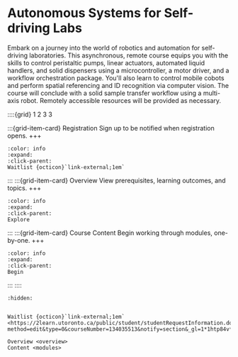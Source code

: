 # Autonomous Systems for Self-driving Labs

Embark on a journey into the world of robotics and automation for self-driving laboratories. This asynchronous, remote course equips you with the skills to control peristaltic pumps, linear actuators, automated liquid handlers, and solid dispensers using a microcontroller, a motor driver, and a workflow orchestration package. You'll also learn to control mobile cobots and perform spatial referencing and ID recognition via computer vision. The course will conclude with a solid sample transfer workflow using a multi-axis robot. Remotely accessible resources will be provided as necessary.

::::{grid} 1 2 3 3

:::{grid-item-card}  Registration
Sign up to be notified when registration opens.
+++
```{button-link} https://2learn.utoronto.ca/public/student/studentRequestInformation.do?method=edit&type=0&courseNumber=134035513&notify=section&_gl=1*1htp84v*_gcl_au*MTM3NDA3OTgxLjE3MTc3ODk2MDEuMTgwMDIzMTk5Ni4xNzE4MTE3NzM4LjE3MTgxMTc3Mzg.*_ga*NTcwMDY4ODE3LjE2ODkyODk3MTE.*_ga_Z9DCN0QW9H*MTcxODExNzMzNC41My4xLjE3MTgxMTc3NTUuNTIuMC4w
:color: info
:expand:
:click-parent:
Waitlist {octicon}`link-external;1em`
```

:::
:::{grid-item-card}  Overview
View prerequisites, learning outcomes, and topics.
+++
```{button-ref} overview
:color: info
:expand:
:click-parent:
Explore
```
:::
:::{grid-item-card}  Course Content
Begin working through modules, one-by-one.
+++
```{button-ref} modules
:color: info
:expand:
:click-parent:
Begin
```
:::
::::


```{toctree}
:hidden:


Waitlist {octicon}`link-external;1em` <https://2learn.utoronto.ca/public/student/studentRequestInformation.do?method=edit&type=0&courseNumber=134035513&notify=section&_gl=1*1htp84v*_gcl_au*MTM3NDA3OTgxLjE3MTc3ODk2MDEuMTgwMDIzMTk5Ni4xNzE4MTE3NzM4LjE3MTgxMTc3Mzg.*_ga*NTcwMDY4ODE3LjE2ODkyODk3MTE.*_ga_Z9DCN0QW9H*MTcxODExNzMzNC41My4xLjE3MTgxMTc3NTUuNTIuMC4w>

Overview <overview>
Content <modules>
```
